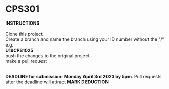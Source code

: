 # CPS301
**INSTRUCTIONS**<br><br>
Clone this project<br>
Create a branch and name the branch using your ID number without the "/" e.g.<br>**U19CPS1025**<br>
push the changes to the original project<br>
make a pull request<br><br>

**DEADLINE for submission: Monday April 3rd 2023 by 5pm**. Pull requests after the deadline will attract **MARK DEDUCTION**
